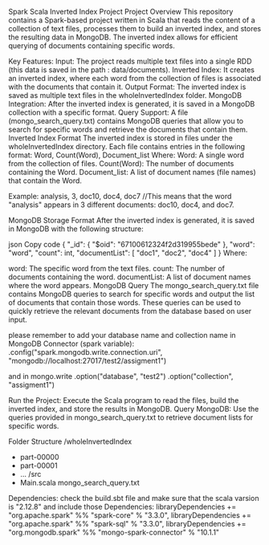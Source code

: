 Spark Scala Inverted Index Project
Project Overview
This repository contains a Spark-based project written in Scala that reads the content of a collection of text files, processes them to build an inverted index, and stores the resulting data in MongoDB. The inverted index allows for efficient querying of documents containing specific words.

Key Features:
Input: The project reads multiple text files into a single RDD (this data is saved in the path : data/documents).
Inverted Index: It creates an inverted index, where each word from the collection of files is associated with the documents that contain it.
Output Format: The inverted index is saved as multiple text files in the wholeInvertedIndex folder.
MongoDB Integration: After the inverted index is generated, it is saved in a MongoDB collection with a specific format.
Query Support: A file (mongo_search_query.txt) contains MongoDB queries that allow you to search for specific words and retrieve the documents that contain them.
Inverted Index Format
The inverted index is stored in files under the wholeInvertedIndex directory. Each file contains entries in the following format:
Word, Count(Word), Document_list
Where:
Word: A single word from the collection of files.
Count(Word): The number of documents containing the Word.
Document_list: A list of document names (file names) that contain the Word.

Example:
analysis, 3, doc10, doc4, doc7
//This means that the word "analysis" appears in 3 different documents: doc10, doc4, and doc7.

MongoDB Storage Format
After the inverted index is generated, it is saved in MongoDB with the following structure:

json
Copy code
{
  "_id": {
    "$oid": "67100612324f2d319955bede"
  },
  "word": "word",
  "count": int,
  "documentList": [
    "doc1",
    "doc2",
    "doc4"
  ]
}
Where:

word: The specific word from the text files.
count: The number of documents containing the word.
documentList: A list of document names where the word appears.
MongoDB Query
The mongo_search_query.txt file contains MongoDB queries to search for specific words and output the list of documents that contain those words. These queries can be used to quickly retrieve the relevant documents from the database based on user input.

please remember to add your database name and collection name in MongoDB Connector (spark variable):
      .config("spark.mongodb.write.connection.uri", "mongodb://localhost:27017/test2/assigment1")

and in mongo.write 
  .option("database", "test2")
  .option("collection", "assigment1")
      
Run the Project: Execute the Scala program to read the files, build the inverted index, and store the results in MongoDB.
Query MongoDB: Use the queries provided in mongo_search_query.txt to retrieve document lists for specific words.

Folder Structure
/wholeInvertedIndex
  - part-00000
  - part-00001
  - ...
/src
  - Main.scala
mongo_search_query.txt

Dependencies:
check the build.sbt file and make sure that the scala varsion is "2.12.8" 
and include those Dependencies:
libraryDependencies += "org.apache.spark" %% "spark-core" % "3.3.0",
    libraryDependencies += "org.apache.spark" %% "spark-sql" % "3.3.0",
    libraryDependencies += "org.mongodb.spark" %% "mongo-spark-connector" % "10.1.1"
